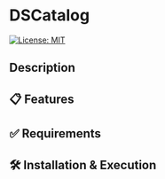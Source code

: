 # DSCatalog
[![License: MIT](https://img.shields.io/badge/License-MIT-yellow.svg?style=for-the-badge)](https://github.com/Luis-Parente/dscatalog/blob/main/LICENSE)

## Description

## 📋 Features

## ✅ Requirements

## 🛠️ Installation & Execution
